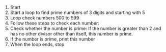 1. Start
2. Start a loop to find prime numbers of 3 digits and starting with 5
3. Loop check numbers 500 to 599
4. Follow these steps to check each number:
5. Check whether the number is prime: If the number is greater than 2 and has no other divisor other than itself, this number is prime.
6. If the number is prime, print this number
7. When the loop ends, stop

